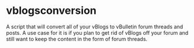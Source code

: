 # vblogsconversion
A script that will convert all of your vBlogs to vBulletin forum threads and posts. A use case for it is if you plan to get rid of vBlogs off your forum and still want to keep the content in the form of forum threads.
